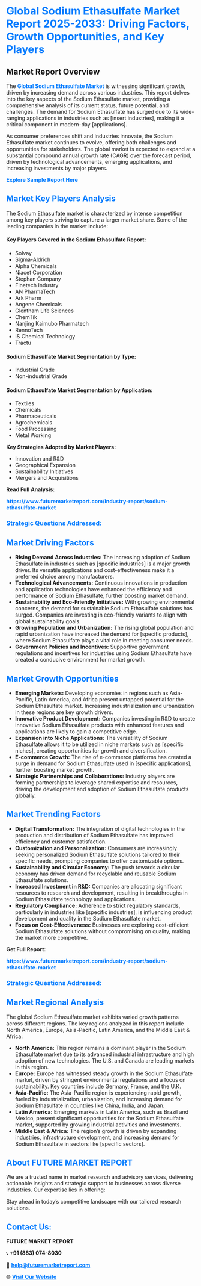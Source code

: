 <h1 style="color: #007BFF;">Global Sodium Ethasulfate Market Report 2025-2033: Driving Factors, Growth Opportunities, and Key Players</h1>

<section id="overview">
<h2>Market Report Overview</h2>
<p>The <a href="https://www.futuremarketreport.com/industry-report/sodium-ethasulfate-market" style="color: #007BFF; text-decoration: none;"><strong>Global Sodium Ethasulfate Market</strong></a> is witnessing significant growth, driven by increasing demand across various industries. This report delves into the key aspects of the Sodium Ethasulfate market, providing a comprehensive analysis of its current status, future potential, and challenges. The demand for Sodium Ethasulfate has surged due to its wide-ranging applications in industries such as [insert industries], making it a critical component in modern-day [applications].</p>
<p>As consumer preferences shift and industries innovate, the Sodium Ethasulfate market continues to evolve, offering both challenges and opportunities for stakeholders. The global market is expected to expand at a substantial compound annual growth rate (CAGR) over the forecast period, driven by technological advancements, emerging applications, and increasing investments by major players.</p>
</section>

<section id="overview">
<p><a href="https://www.futuremarketreport.com/request-sample/reportId=58518" style="color: #007BFF; text-decoration: none;"><strong>Explore Sample Report Here</strong></a></p>
</section>

<section id="key-players">
<h2 style="color: #007BFF;">Market Key Players Analysis</h2>
<p>The Sodium Ethasulfate market is characterized by intense competition among key players striving to capture a larger market share. Some of the leading companies in the market include:</p>
<h4>Key Players Covered in the Sodium Ethasulfate Report:</h4>
<ul><li>Solvay</li><li>Sigma-Aldrich</li><li>Alpha Chemicals</li><li>Niacet Corporation</li><li>Stephan Company</li><li>Finetech Industry</li><li>AN PharmaTech</li><li>Ark Pharm</li><li>Angene Chemicals</li><li>Glentham Life Sciences</li><li>ChemTik</li><li>Nanjing Kaimubo Pharmatech</li><li>RennoTech</li><li>IS Chemical Technology</li><li>Tractu</li></ul>
<h4>Sodium Ethasulfate Market Segmentation by Type:</h4>
<ul><li>Industrial Grade</li><li>Non-industrial Grade</li></ul>

<h4>Sodium Ethasulfate Market Segmentation by Application:</h4>
<ul><li>Textiles</li><li>Chemicals</li><li>Pharmaceuticals</li><li>Agrochemicals</li><li>Food Processing</li><li>Metal Working</li></ul>
<p><strong>Key Strategies Adopted by Market Players:</strong></p>
<ul>
<li>Innovation and R&D</li>
<li>Geographical Expansion</li>
<li>Sustainability Initiatives</li>
<li>Mergers and Acquisitions</li>
</ul>
</section>

<section>
<p><strong>Read Full Analysis: </strong></p><a href="https://www.futuremarketreport.com/industry-report/sodium-ethasulfate-market" style="color: #007BFF; text-decoration: none;"><strong>https://www.futuremarketreport.com/industry-report/sodium-ethasulfate-market</strong></a>
<h3 style="color: #007BFF;">Strategic Questions Addressed:</h3>
</section>

<section id="driving-factors">
<h2 style="color: #007BFF;">Market Driving Factors</h2>
<ul>
<li><strong>Rising Demand Across Industries:</strong> The increasing adoption of Sodium Ethasulfate in industries such as [specific industries] is a major growth driver. Its versatile applications and cost-effectiveness make it a preferred choice among manufacturers.</li>
<li><strong>Technological Advancements:</strong> Continuous innovations in production and application technologies have enhanced the efficiency and performance of Sodium Ethasulfate, further boosting market demand.</li>
<li><strong>Sustainability and Eco-Friendly Initiatives:</strong> With growing environmental concerns, the demand for sustainable Sodium Ethasulfate solutions has surged. Companies are investing in eco-friendly variants to align with global sustainability goals.</li>
<li><strong>Growing Population and Urbanization:</strong> The rising global population and rapid urbanization have increased the demand for [specific products], where Sodium Ethasulfate plays a vital role in meeting consumer needs.</li>
<li><strong>Government Policies and Incentives:</strong> Supportive government regulations and incentives for industries using Sodium Ethasulfate have created a conducive environment for market growth.</li>
</ul>
</section>

<section id="growth-opportunities">
<h2 style="color: #007BFF;">Market Growth Opportunities</h2>
<ul>
<li><strong>Emerging Markets:</strong> Developing economies in regions such as Asia-Pacific, Latin America, and Africa present untapped potential for the Sodium Ethasulfate market. Increasing industrialization and urbanization in these regions are key growth drivers.</li>
<li><strong>Innovative Product Development:</strong> Companies investing in R&D to create innovative Sodium Ethasulfate products with enhanced features and applications are likely to gain a competitive edge.</li>
<li><strong>Expansion into Niche Applications:</strong> The versatility of Sodium Ethasulfate allows it to be utilized in niche markets such as [specific niches], creating opportunities for growth and diversification.</li>
<li><strong>E-commerce Growth:</strong> The rise of e-commerce platforms has created a surge in demand for Sodium Ethasulfate used in [specific applications], further boosting market growth.</li>
<li><strong>Strategic Partnerships and Collaborations:</strong> Industry players are forming partnerships to leverage shared expertise and resources, driving the development and adoption of Sodium Ethasulfate products globally.</li>
</ul>
</section>

<section id="trending-factors">
<h2 style="color: #007BFF;">Market Trending Factors</h2>
<ul>
<li><strong>Digital Transformation:</strong> The integration of digital technologies in the production and distribution of Sodium Ethasulfate has improved efficiency and customer satisfaction.</li>
<li><strong>Customization and Personalization:</strong> Consumers are increasingly seeking personalized Sodium Ethasulfate solutions tailored to their specific needs, prompting companies to offer customizable options.</li>
<li><strong>Sustainability and Circular Economy:</strong> The push towards a circular economy has driven demand for recyclable and reusable Sodium Ethasulfate solutions.</li>
<li><strong>Increased Investment in R&D:</strong> Companies are allocating significant resources to research and development, resulting in breakthroughs in Sodium Ethasulfate technology and applications.</li>
<li><strong>Regulatory Compliance:</strong> Adherence to strict regulatory standards, particularly in industries like [specific industries], is influencing product development and quality in the Sodium Ethasulfate market.</li>
<li><strong>Focus on Cost-Effectiveness:</strong> Businesses are exploring cost-efficient Sodium Ethasulfate solutions without compromising on quality, making the market more competitive.</li>
</ul>
</section>

<section>
<p><strong>Get Full Report: </strong></p><a href="https://www.futuremarketreport.com/industry-report/sodium-ethasulfate-market" style="color: #007BFF; text-decoration: none;"><strong>https://www.futuremarketreport.com/industry-report/sodium-ethasulfate-market</strong></a>
<h3 style="color: #007BFF;">Strategic Questions Addressed:</h3>
</section>


<section id="regional-analysis">
<h2 style="color: #007BFF;">Market Regional Analysis</h2>
<p>The global Sodium Ethasulfate market exhibits varied growth patterns across different regions. The key regions analyzed in this report include North America, Europe, Asia-Pacific, Latin America, and the Middle East & Africa:</p>
<ul>
<li><strong>North America:</strong> This region remains a dominant player in the Sodium Ethasulfate market due to its advanced industrial infrastructure and high adoption of new technologies. The U.S. and Canada are leading markets in this region.</li>
<li><strong>Europe:</strong> Europe has witnessed steady growth in the Sodium Ethasulfate market, driven by stringent environmental regulations and a focus on sustainability. Key countries include Germany, France, and the U.K.</li>
<li><strong>Asia-Pacific:</strong> The Asia-Pacific region is experiencing rapid growth, fueled by industrialization, urbanization, and increasing demand for Sodium Ethasulfate in countries like China, India, and Japan.</li>
<li><strong>Latin America:</strong> Emerging markets in Latin America, such as Brazil and Mexico, present significant opportunities for the Sodium Ethasulfate market, supported by growing industrial activities and investments.</li>
<li><strong>Middle East & Africa:</strong> The region’s growth is driven by expanding industries, infrastructure development, and increasing demand for Sodium Ethasulfate in sectors like [specific sectors].</li>
</ul>
</section>

<footer>
<h2 style="color: #007BFF;">About FUTURE MARKET REPORT</h2>
<p>We are a trusted name in market research and advisory services, delivering actionable insights and strategic support to businesses across diverse industries. Our expertise lies in offering:</p>

<p>Stay ahead in today’s competitive landscape with our tailored research solutions.</p>

<h2 style="color: #007BFF;">Contact Us:</h2>
<p><strong>FUTURE MARKET REPORT</strong></p>
<p>📞 <strong>+91 (883) 074-8030</strong></p>
<p>📧 <strong><a href="mailto:help@futuremarketreport.com" style="color: #007BFF;">help@futuremarketreport.com</a></strong></p>
<p>🌐 <strong><a href="https://www.futuremarketreport.com/" style="color: #007BFF;">Visit Our Website</a></strong></p>
</footer>